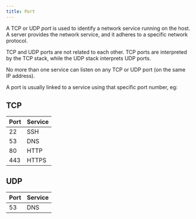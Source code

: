 ```yaml
---
title: Port
---
```


A TCP or UDP _port_ is used to identify a network service running on the host. A server provides the network service, and it adheres to a specific network protocol.

TCP and UDP ports are not related to each other. TCP ports are interpreted by the TCP stack, while the UDP stack interprets UDP ports.

No more than one service can listen on any TCP or UDP port (on the same IP address).

A port is usually linked to a service using that specific port number, eg:

## TCP

| Port | Service |
| ---- | ------- |
| 22   | SSH     |
| 53   | DNS     |
| 80   | HTTP    |
| 443  | HTTPS   |

## UDP

| Port | Service |
| ---- | ------- |
| 53   | DNS     |
